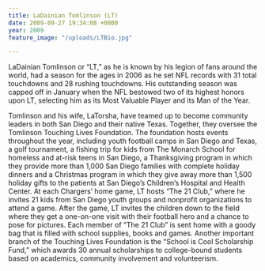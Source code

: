 ```yaml
---
title: LaDainian Tomlinson (LT)
date: 2009-09-27 19:34:08 +0000
year: 2009
feature_image: "/uploads/LTBio.jpg"

---
```

LaDainian Tomlinson or “LT,” as he is known by his legion of fans around the world, had a season for the ages in 2006 as he set NFL records with 31 total touchdowns and 28 rushing touchdowns. His outstanding season was capped off in January when the NFL bestowed two of its highest honors upon LT, selecting him as its Most Valuable Player and its Man of the Year.

Tomlinson and his wife, LaTorsha, have teamed up to become community leaders in both San Diego and their native Texas. Together, they oversee the Tomlinson Touching Lives Foundation. The foundation hosts events throughout the year, including youth football camps in San Diego and Texas, a golf tournament, a fishing trip for kids from The Monarch School for homeless and at-risk teens in San Diego, a Thanksgiving program in which they provide more than 1,000 San Diego families with complete holiday dinners and a Christmas program in which they give away more than 1,500 holiday gifts to the patients at San Diego’s Children’s Hospital and Health Center. At each Chargers’ home game, LT hosts “The 21 Club,” where he invites 21 kids from San Diego youth groups and nonprofit organizations to attend a game. After the game, LT invites the children down to the field where they get a one-on-one visit with their football hero and a chance to pose for pictures. Each member of “The 21 Club” is sent home with a goody bag that is filled with school supplies, books and games. Another important branch of the Touching Lives Foundation is the “School is Cool Scholarship Fund,” which awards 30 annual scholarships to college-bound students based on academics, community involvement and volunteerism.